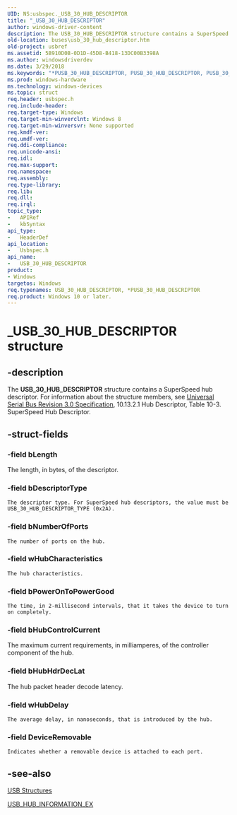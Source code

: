 ```yaml
---
UID: NS:usbspec._USB_30_HUB_DESCRIPTOR
title: "_USB_30_HUB_DESCRIPTOR"
author: windows-driver-content
description: The USB_30_HUB_DESCRIPTOR structure contains a SuperSpeed hub descriptor. For information about the structure members, see Universal Serial Bus Revision 3.0 Specification, 10.13.2.1 Hub Descriptor, Table 10-3. SuperSpeed Hub Descriptor.
old-location: buses\usb_30_hub_descriptor.htm
old-project: usbref
ms.assetid: 5B910D0B-0D1D-45D8-B418-13DC00B3398A
ms.author: windowsdriverdev
ms.date: 3/29/2018
ms.keywords: "*PUSB_30_HUB_DESCRIPTOR, PUSB_30_HUB_DESCRIPTOR, PUSB_30_HUB_DESCRIPTOR structure pointer [Buses], USB_30_HUB_DESCRIPTOR, USB_30_HUB_DESCRIPTOR structure [Buses], _USB_30_HUB_DESCRIPTOR, buses.usb_30_hub_descriptor, usbspec/PUSB_30_HUB_DESCRIPTOR, usbspec/USB_30_HUB_DESCRIPTOR"
ms.prod: windows-hardware
ms.technology: windows-devices
ms.topic: struct
req.header: usbspec.h
req.include-header: 
req.target-type: Windows
req.target-min-winverclnt: Windows 8
req.target-min-winversvr: None supported
req.kmdf-ver: 
req.umdf-ver: 
req.ddi-compliance: 
req.unicode-ansi: 
req.idl: 
req.max-support: 
req.namespace: 
req.assembly: 
req.type-library: 
req.lib: 
req.dll: 
req.irql: 
topic_type:
-	APIRef
-	kbSyntax
api_type:
-	HeaderDef
api_location:
-	Usbspec.h
api_name:
-	USB_30_HUB_DESCRIPTOR
product:
- Windows
targetos: Windows
req.typenames: USB_30_HUB_DESCRIPTOR, *PUSB_30_HUB_DESCRIPTOR
req.product: Windows 10 or later.
---
```


# _USB_30_HUB_DESCRIPTOR structure


## -description


The <b>USB_30_HUB_DESCRIPTOR</b> structure contains  a SuperSpeed hub descriptor. For information about the structure  members, see <a href="http://www.usb.org/developers/docs/">Universal Serial Bus Revision 3.0 Specification</a>, 10.13.2.1 Hub Descriptor, Table 10-3. SuperSpeed Hub Descriptor.


## -struct-fields




### -field bLength

The length, in bytes, of the descriptor.


### -field bDescriptorType

    The descriptor type. For SuperSpeed hub descriptors, the value must be USB_30_HUB_DESCRIPTOR_TYPE (0x2A).




### -field bNumberOfPorts

    The number of ports on the hub.


### -field wHubCharacteristics

    The hub characteristics. 


### -field bPowerOnToPowerGood

    The time, in 2-millisecond intervals, that it takes the device to turn on completely.


### -field bHubControlCurrent

The maximum current requirements, in milliamperes, of the controller component of the hub.


### -field bHubHdrDecLat

The    hub packet header decode latency.


### -field wHubDelay

    The average delay, in nanoseconds, that is introduced by the hub.


### -field DeviceRemovable

    Indicates whether a removable device is attached to each port.


## -see-also




<a href="https://msdn.microsoft.com/library/windows/hardware/ff540160">USB Structures</a>



<a href="https://msdn.microsoft.com/library/windows/hardware/hh406262">USB_HUB_INFORMATION_EX</a>
 

 

